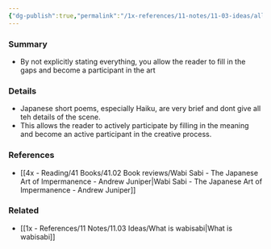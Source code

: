 ```yaml
---
{"dg-publish":true,"permalink":"/1x-references/11-notes/11-03-ideas/allow-the-reader-to-participate-in-the-art/","title":"Allow the reader to participate in the art","noteIcon":""}
---
```



### Summary
- By not explicitly stating everything, you allow the reader to fill in the gaps and become a participant in the art

### Details
- Japanese short poems, especially Haiku, are very brief and dont give all teh details of the scene.
- This allows the reader to actively participate by filling in the meaning and become an active participant in the creative process.

### References
- [[4x - Reading/41 Books/41.02 Book reviews/Wabi Sabi - The Japanese Art of Impermanence - Andrew Juniper\|Wabi Sabi - The Japanese Art of Impermanence - Andrew Juniper]]

### Related
- [[1x - References/11 Notes/11.03 Ideas/What is wabisabi\|What is wabisabi]]
